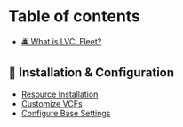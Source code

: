 # Table of contents

* [🚔 What is LVC: Fleet?](README.md)

## 📄 Installation & Configuration

* [Resource Installation](installation-and-configuration/resource-installation.md)
* [Customize VCFs](installation-and-configuration/customize-vcfs.md)
* [Configure Base Settings](installation-and-configuration/configure-base-settings.md)
